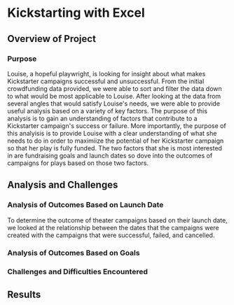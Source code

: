 # Kickstarting with Excel

## Overview of Project

### Purpose
Louise, a hopeful playwright, is looking for insight about what makes Kickstarter campaigns successful and unsuccessful. From the initial crowdfunding data provided, we were able to sort and filter the data down to what would be most applicable to Louise. After looking at the data from several angles that would satisfy Louise's needs, we were able to provide useful analysis based on a variety of key factors. The purpose of this analysis is to gain an understanding of factors that contribute to a Kickstarter campaign's success or failure. More importantly, the purpose of this analyisis is to provide Louise with a clear understanding of what she needs to do in order to maximiize the potential of her Kickstarter campaign so that her play is fully funded. The two factors that she is most interested in are fundraising goals and launch dates so dove into the outcomes of campaigns for plays based on those two factors.

## Analysis and Challenges

### Analysis of Outcomes Based on Launch Date
To determine the outcome of theater campaigns based on their launch date, we looked at the relationship between the dates that the campaigns were created with the campaigns that were successful, failed, and cancelled. 

### Analysis of Outcomes Based on Goals

### Challenges and Difficulties Encountered

## Results
